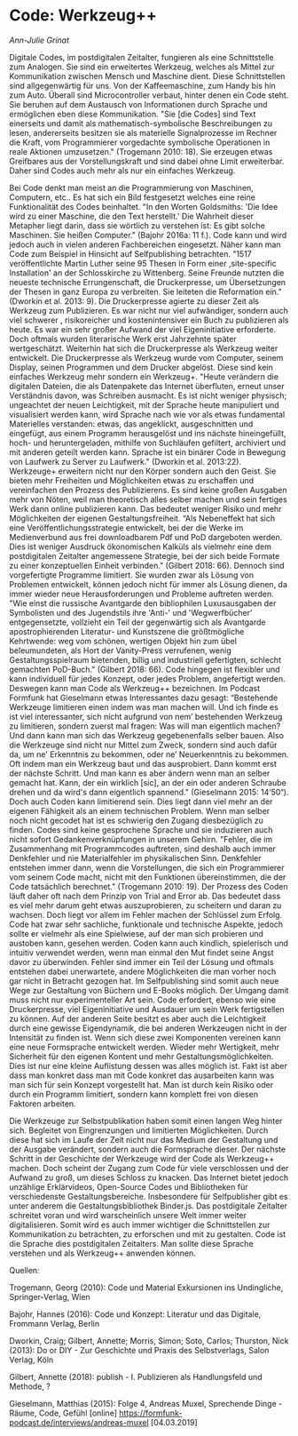 
# Code: Werkzeug++
*Ann-Julie Grinat*

Digitale Codes, im postdigitalen Zeitalter, fungieren als eine Schnittstelle zum Analogen. Sie sind ein erweitertes Werkzeug,
welches als Mittel zur Kommunikation zwischen Mensch und Maschine dient. Diese Schnittstellen sind allgegenwärtig für uns. Von
der Kaffeemaschine, zum Handy bis hin zum Auto. Überall sind Microcontroller verbaut, hinter denen ein Code steht. Sie beruhen
auf dem Austausch von Informationen durch Sprache und ermöglichen eben diese Kommunikation. "Sie [die Codes] sind Text
einerseits und damit als mathematisch-symbolische Beschreibungen zu lesen, andererseits besitzen sie als materielle
Signalprozesse im Rechner die Kraft, vom Programmierer vorgedachte symbolische Operationen in reale Aktionen umzusetzen."
(Trogemann 2010: 18). Sie erzeugen etwas Greifbares aus der Vorstellungskraft und sind dabei ohne Limit erweiterbar. Daher
sind Codes auch mehr als nur ein einfaches Werkzeug. 
 
Bei Code denkt man meist an die Programmierung von Maschinen, Computern, etc.. Es hat sich ein Bild festgesetzt welches eine
reine Funktionalität des Codes beinhaltet. "In den Worten Goldsmiths: 'Die Idee wird zu einer Maschine, die den Text
herstellt.' Die Wahrheit dieser Metapher liegt darin, dass sie wörtlich zu verstehen ist: Es gibt solche Maschinen. Sie heißen
Computer." (Bajohr 2016a: 11 f.).
Code kann und wird jedoch auch in vielen anderen Fachbereichen eingesetzt. Näher kann man Code zum Beispiel in Hinsicht auf
Selfpublishing betrachten. "1517 veröffentlichte Martin Luther seine 95 Thesen in Form einer ,site-specific Installation' an
der Schlosskirche zu Wittenberg. Seine Freunde nutzten die neueste technische Errungenschaft, die Druckerpresse, um
Übersetzungen der Thesen in ganz Europa zu verbreiten. Sie leiteten die Reformation ein." (Dworkin et al. 2013: 9). Die
Druckerpresse agierte zu dieser Zeit als Werkzeug zum Publizieren. Es war nicht nur viel aufwändiger, sondern auch viel
schwerer , risikoreicher und kostenintensiver ein Buch zu publizieren als heute. Es war ein sehr großer Aufwand der viel
Eigeninitiative erforderte. Doch oftmals wurden literarische Werk erst Jahrzehnte später wertgeschätzt.
Weiterhin hat sich die Druckerpresse als Werkzeug weiter entwickelt. Die Druckerpresse als Werkzeug wurde vom Computer, seinem
Display, seinen Programmen und dem Drucker abgelöst. Diese sind kein einfaches Werkzeug mehr sondern ein Werkzeug+. "Heute
verändern die digitalen Dateien, die als Datenpakete das Internet überfluten, erneut unser Verständnis davon, was Schreiben
ausmacht. Es ist nicht weniger physisch; ungeachtet der neuen Leichtigkeit, mit der Sprache heute manipuliert und visualisiert
werden kann, wird Sprache nach wie vor als etwas fundamental Materielles verstanden: etwas, das angeklickt, ausgeschnitten und
eingefügt, aus einem Programm herausgelöst und ins nächste hineingefüllt, hoch- und heruntergeladen, mithilfe von Suchläufen
gefiltert, archiviert und mit anderen geteilt werden kann. Sprache ist ein binärer Code in Bewegung von Laufwerk zu Server zu
Laufwerk." (Dworkin et al. 2013:22). Werkzeuge+ erweitern nicht nur den Körper sondern auch den Geist. Sie bieten mehr
Freiheiten und Möglichkeiten etwas zu erschaffen und vereinfachen den Prozess des Publizierens. Es sind keine großen Ausgaben
mehr von Nöten, weil man theoretisch alles selber machen und sein fertiges Werk dann online publizieren kann. Das bedeutet
weniger Risiko und mehr Möglichkeiten der eigenen Gestaltungsfreiheit. “Als Nebeneffekt hat sich eine
Veröffentlichungsstrategie entwickelt, bei der die Werke im Medienverbund aus frei downloadbarem Pdf und PoD dargeboten
werden. Dies ist weniger Ausdruck ökonomischen Kalküls als vielmehr eine dem postdigitalen Zeitalter angemessene Strategie,
bei der sich beide Formate zu einer konzeptuellen Einheit verbinden." (Gilbert 2018: 66).
Dennoch sind vorgefertigte Programme limitiert. Sie wurden zwar als Lösung von Problemen entwickelt, können jedoch nicht für
immer als Lösung dienen, da immer wieder neue Herausforderungen und Probleme auftreten werden. "Wie einst die russische
Avantgarde den bibliophilen Luxusausgaben der Symbolisten und des Jugendstils ihre 'Anti-' und 'Wegwerfbücher' entgegensetzte,
vollzieht ein Teil der gegenwärtig sich als Avantgarde apostrophierenden Literatur- und Kunstszene die größtmögliche
Kehrtwende: weg vom schönen, wertigen Objekt hin zum übel beleumundeten, als Hort der Vanity-Press verrufenen, wenig
Gestaltungsspielraum bietenden, billig und industriell gefertigten, schlecht gemachten PoD-Buch." (Gilbert 2018: 66).
Code hingegen ist flexibler und kann individuell für jedes Konzept, oder jedes Problem, angefertigt werden. Deswegen kann man
Code als Werkzeug++ bezeichnen. Im Podcast Formfunk hat Gieselmann etwas Interessantes dazu gesagt: “Bestehende Werkzeuge
limitieren einen indem was man machen will. Und ich finde es ist viel interessanter, sich nicht aufgrund von nem’ bestehenden
Werkzeug zu limitieren, sondern zuerst mal fragen: Was will man eigentlich machen? Und dann kann man sich das Werkzeug
gegebenenfalls selber bauen. Also die Werkzeuge sind nicht nur Mittel zum Zweck, sondern sind auch dafür da, um ne' Erkenntnis
zu bekommen, oder ne’ Neuerkenntnis zu bekommen. Oft indem man ein Werkzeug baut und das ausprobiert. Dann kommt erst der
nächste Schritt. Und man kann es aber ändern wenn man an selber gemacht hat. Kann, der ein wirklich [sic], an der ein oder
anderen Schraube drehen und da wird's dann eigentlich spannend." (Gieselmann 2015: 14‘50“). Doch auch Coden kann limitierend 
sein. Dies liegt dann viel mehr an der eigenen Fähigkeit als an einem technischen Problem. Wenn man selber noch nicht gecodet
hat ist es schwierig den Zugang diesbezüglich zu finden. Codes sind keine gesprochene Sprache und sie induzieren auch nicht
sofort Gedankenverknüpfungen in unserem Gehirn. "Fehler, die im Zusammenhang mit Programmcodes auftreten, sind deshalb auch
immer Denkfehler und nie Materialfehler im physikalischen Sinn. Denkfehler entstehen immer dann, wenn die Vorstellungen, die 
sich ein Programmierer vom seinem Code macht, nicht mit den Funktionen übereinstimmen, die der Code tatsächlich berechnet."
(Trogemann 2010: 19). Der Prozess des Coden läuft daher oft nach dem Prinzip von Trial and Error ab. Das bedeutet dass es viel
mehr darum geht etwas auszuprobieren, zu scheitern und daran zu wachsen. Doch liegt vor allem im Fehler machen der Schlüssel 
zum Erfolg. Code hat zwar sehr sachliche, funktionale und technische Aspekte, jedoch sollte er vielmehr als eine Spielwiese,
auf der man sich probieren und austoben kann, gesehen werden. Coden kann auch kindlich, spielerisch und intuitiv verwendet 
werden, wenn man einmal den Mut findet seine Angst davor zu überwinden. Fehler sind immer ein Teil der Lösung und oftmals 
entstehen dabei unerwartete, andere Möglichkeiten die man vorher noch gar nicht in Betracht gezogen hat. 
Im Selfpublishing sind somit auch neue Wege zur Gestaltung von Büchern und E-Books möglich. Der Umgang damit muss nicht nur 
experimenteller Art sein. Code erfordert, ebenso wie eine Druckerpresse, viel Eigeninitiative und Ausdauer um sein Werk 
fertigstellen zu können. Auf der anderen Seite besitzt es aber auch die Leichtigkeit durch eine gewisse Eigendynamik, die bei 
anderen Werkzeugen nicht in der Intensität zu finden ist. Wenn sich diese zwei Komponenten vereinen kann eine neue Formsprache 
entwickelt werden. Wieder mehr Wertigkeit, mehr Sicherheit für den eigenen Kontent und mehr Gestaltungsmöglichkeiten. Dies ist 
nur eine kleine Auflistung dessen was alles möglich ist. Fakt ist aber dass man konkret dass man mit Code konkret das 
ausarbeiten kann was man sich für sein Konzept vorgestellt hat. Man ist durch kein Risiko oder durch ein Programm limitiert, 
sondern kann komplett frei von diesen Faktoren arbeiten.

Die Werkzeuge zur Selbstpublikation haben somit einen langen Weg hinter sich. Begleitet von Eingrenzungen und limitierten 
Möglichkeiten. Durch diese hat sich im Laufe der Zeit nicht nur das Medium der Gestaltung und der Ausgabe verändert, sondern 
auch die Formsprache dieser. Der nächste Schritt in der Geschichte der Werkzeuge wird der Code als Werkzeug++ machen. Doch 
scheint der Zugang zum Code für viele verschlossen und der Aufwand zu groß, um dieses Schloss zu knacken. Das Internet bietet
jedoch unzählige Erklärvideos, Open-Source Codes und Bibliotheken für verschiedenste Gestaltungsbereiche. Insbesondere für
Selfpublisher gibt es unter anderem die Gestaltungsbibliothek Binder.js. Das postdigitale Zeitalter schreitet voran und wird 
warscheinlich unsere Welt immer weiter digitalisieren. Somit wird es auch immer wichtiger die Schnittstellen zur Kommunikation 
zu betrachten, zu erforschen und mit zu gestalten. Code ist die Sprache dies postdigitalen Zeitalters. Man sollte diese 
Sprache verstehen und als Werkzeug++ anwenden können. 




Quellen:

Trogemann, Georg (2010): Code und Material Exkursionen ins Undingliche, Springer-Verlag, Wien

Bajohr, Hannes (2016): Code und Konzept: Literatur und das Digitale, Frommann Verlag, Berlin

Dworkin, Craig; Gilbert, Annette; Morris, Simon; Soto, Carlos; Thurston, Nick (2013): Do or DIY - Zur Geschichte und Praxis des Selbstverlags, Salon Verlag, Köln

Gilbert, Annette (2018): publish - I. Publizieren als Handlungsfeld und Methode, ?                    


Gieselmann, Matthias (2015): Folge 4, Andreas Muxel, Sprechende Dinge - Räume, Code, Gefühl [online] https://formfunk-podcast.de/interviews/andreas-muxel [04.03.2019]
